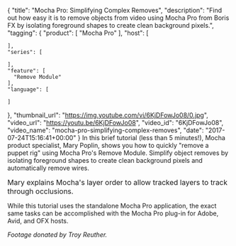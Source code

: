 {
  "title": "Mocha Pro: Simplifying Complex Removes",
  "description": "Find out how easy it is to remove objects from video using Mocha Pro from Boris FX by isolating foreground shapes to create clean background pixels.",
  "tagging": {
    "product": [
      "Mocha Pro"
    ],
    "host": [

    ],
    "series": [

    ],
    "feature": [
      "Remove Module"
    ],
    "language": [

    ]
  },
  "thumbnail_url": "https://img.youtube.com/vi/6KjDFowJo08/0.jpg",
  "video_url": "https://youtu.be/6KjDFowJo08",
  "video_id": "6KjDFowJo08",
  "video_name": "mocha-pro-simplifying-complex-removes",
  "date": "2017-07-24T15:16:41+00:00"
}
In this brief tutorial (less than 5 minutes!), Mocha product specialist, Mary Poplin, shows you how to quickly "remove a puppet rig" using Mocha Pro's Remove Module. Simplify object removes by isolating foreground shapes to create clean background pixels and automatically remove wires.

<span style="font-size: 1rem;">Mary explains Mocha's layer order to allow tracked layers to track through occlusions.</span>

While this tutorial uses the standalone Mocha Pro application, the exact same tasks can be accomplished with the Mocha Pro plug-in for Adobe, Avid, and OFX hosts.

*Footage donated by Troy Reuther.*
